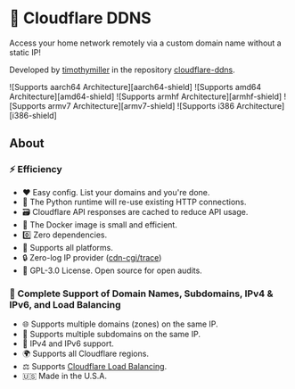 # 🚀 Cloudflare DDNS

Access your home network remotely via a custom domain name without a static IP!

Developed by [timothymiller](https://github.com/timothymiller) in the repository [cloudflare-ddns](https://github.com/timothymiller/cloudflare-ddns/).

![Supports aarch64 Architecture][aarch64-shield] ![Supports amd64 Architecture][amd64-shield] ![Supports armhf Architecture][armhf-shield] ![Supports armv7 Architecture][armv7-shield] ![Supports i386 Architecture][i386-shield]

## About

### ⚡ Efficiency

- ❤️ Easy config. List your domains and you're done.
- 🔁 The Python runtime will re-use existing HTTP connections.
- 🗃️ Cloudflare API responses are cached to reduce API usage.
- 🤏 The Docker image is small and efficient.
- 0️⃣ Zero dependencies.
- 💪 Supports all platforms.
- 🔒 Zero-log IP provider ([cdn-cgi/trace](https://www.cloudflare.com/cdn-cgi/trace))
- 👐 GPL-3.0 License. Open source for open audits.

### 💯 Complete Support of Domain Names, Subdomains, IPv4 & IPv6, and Load Balancing

- 🌐 Supports multiple domains (zones) on the same IP.
- 📠 Supports multiple subdomains on the same IP.
- 📡 IPv4 and IPv6 support.
- 🌍 Supports all Cloudflare regions.
- ⚖️ Supports [Cloudflare Load Balancing](https://developers.cloudflare.com/load-balancing/understand-basics/pools/).
- 🇺🇸 Made in the U.S.A.
